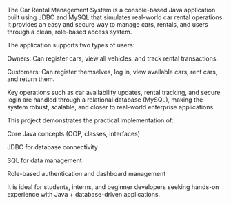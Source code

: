 The Car Rental Management System is a console-based Java application built using JDBC and MySQL that simulates real-world car rental operations. It provides an easy and secure way to manage cars, rentals, and users through a clean, role-based access system.

The application supports two types of users:

Owners: Can register cars, view all vehicles, and track rental transactions.

Customers: Can register themselves, log in, view available cars, rent cars, and return them.

Key operations such as car availability updates, rental tracking, and secure login are handled through a relational database (MySQL), making the system robust, scalable, and closer to real-world enterprise applications.

This project demonstrates the practical implementation of:

Core Java concepts (OOP, classes, interfaces)

JDBC for database connectivity

SQL for data management

Role-based authentication and dashboard management

It is ideal for students, interns, and beginner developers seeking hands-on experience with Java + database-driven applications.
